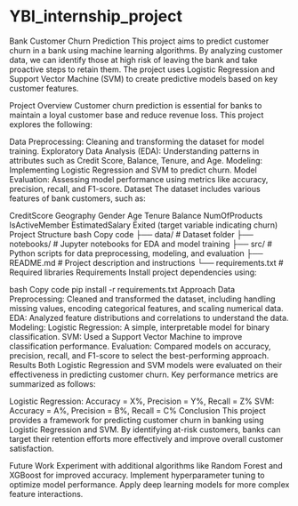 # YBI_internship_project
Bank Customer Churn Prediction
This project aims to predict customer churn in a bank using machine learning algorithms. By analyzing customer data, we can identify those at high risk of leaving the bank and take proactive steps to retain them. The project uses Logistic Regression and Support Vector Machine (SVM) to create predictive models based on key customer features.

Project Overview
Customer churn prediction is essential for banks to maintain a loyal customer base and reduce revenue loss. This project explores the following:

Data Preprocessing: Cleaning and transforming the dataset for model training.
Exploratory Data Analysis (EDA): Understanding patterns in attributes such as Credit Score, Balance, Tenure, and Age.
Modeling: Implementing Logistic Regression and SVM to predict churn.
Model Evaluation: Assessing model performance using metrics like accuracy, precision, recall, and F1-score.
Dataset
The dataset includes various features of bank customers, such as:

CreditScore
Geography
Gender
Age
Tenure
Balance
NumOfProducts
IsActiveMember
EstimatedSalary
Exited (target variable indicating churn)
Project Structure
bash
Copy code
├── data/                       # Dataset folder
├── notebooks/                  # Jupyter notebooks for EDA and model training
├── src/                        # Python scripts for data preprocessing, modeling, and evaluation
├── README.md                   # Project description and instructions
└── requirements.txt            # Required libraries
Requirements
Install project dependencies using:

bash
Copy code
pip install -r requirements.txt
Approach
Data Preprocessing: Cleaned and transformed the dataset, including handling missing values, encoding categorical features, and scaling numerical data.
EDA: Analyzed feature distributions and correlations to understand the data.
Modeling:
Logistic Regression: A simple, interpretable model for binary classification.
SVM: Used a Support Vector Machine to improve classification performance.
Evaluation: Compared models on accuracy, precision, recall, and F1-score to select the best-performing approach.
Results
Both Logistic Regression and SVM models were evaluated on their effectiveness in predicting customer churn. Key performance metrics are summarized as follows:

Logistic Regression: Accuracy = X%, Precision = Y%, Recall = Z%
SVM: Accuracy = A%, Precision = B%, Recall = C%
Conclusion
This project provides a framework for predicting customer churn in banking using Logistic Regression and SVM. By identifying at-risk customers, banks can target their retention efforts more effectively and improve overall customer satisfaction.

Future Work
Experiment with additional algorithms like Random Forest and XGBoost for improved accuracy.
Implement hyperparameter tuning to optimize model performance.
Apply deep learning models for more complex feature interactions.


